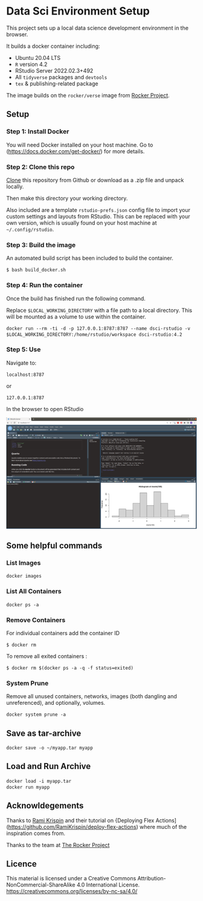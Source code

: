 # Data Sci Environment Setup

This project sets up a local data science development environment in the browser.  

It builds a docker container including:  

  + Ubuntu 20.04 LTS  
  + `R` version 4.2  
  + RStudio Server 2022.02.3+492  
  + All `tidyverse` packages  and `devtools`  
  + `tex` & publishing-related package  

The image builds on the `rocker/verse` image from [Rocker Project](https://rocker-project.org/).   


## Setup  

### Step 1: Install Docker    

You will need Docker installed on your host machine. Go to (https://docs.docker.com/get-docker/)
for more details.  

### Step 2: Clone this repo   

[Clone](https://docs.github.com/en/get-started/getting-started-with-git/about-remote-repositories) this repository from Github 
or download as a .zip file and unpack locally.   

Then make this directory your working directory.    

Also included are a template `rstudio-prefs.json` config file to import your
custom settings and layouts from RStudio. This can be replaced with your own 
version, which is usually found on your host machine at `~/.config/rstudio`.    


### Step 3: Build the image     

An automated build script has been included to build the container.   

```console
$ bash build_docker.sh
```

### Step 4: Run the container   

Once the build has finished run the following command.

Replace `$LOCAL_WORKING_DIRECTORY` with a file path to a local directory. This will be mounted as a volume to use within the container.    

```console
docker run --rm -ti -d -p 127.0.0.1:8787:8787 --name dsci-rstudio -v $LOCAL_WORKING_DIRECTORY:/home/rstudio/workspace dsci-rstudio:4.2
```

### Step 5: Use   

Navigate to: 

```
localhost:8787
```

or

```
127.0.0.1:8787
```
 
In the browser to open RStudio

![](img/rstd.png)

## Some helpful commands

### List Images  

```
docker images 
```

### List All Containers

```
docker ps -a
```
### Remove Containers  

For individual containers add the container ID
```
$ docker rm
```  
To remove all exited containers :  

```
$ docker rm $(docker ps -a -q -f status=exited)
```

### System Prune

Remove all unused containers, networks, images (both dangling and unreferenced), and optionally, volumes.  

```
docker system prune -a
```  

## Save as tar-archive  

```
docker save -o ~/myapp.tar myapp
``` 

## Load and Run Archive  

```
docker load -i myapp.tar
docker run myapp
```

## Acknowldegements  

Thanks to [Rami Krispin](https://github.com/RamiKrispin) and 
their tutorial on {Deploying Flex Actions](https://github.com/RamiKrispin/deploy-flex-actions) where much of the inspiration comes from.  

Thanks to the team at [The Rocker Project](https://rocker-project.org/)


## Licence  

This material is licensed under a Creative Commons Attribution-NonCommercial-ShareAlike 4.0 International License. https://creativecommons.org/licenses/by-nc-sa/4.0/

